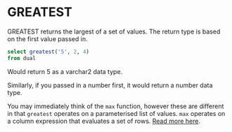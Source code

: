 # GREATEST

GREATEST returns the largest of a set of values. The return type is based on the first value passed in.

```sql
select greatest('5', 2, 4)
from dual
```

Would return 5 as a varchar2 data type.

Similarly, if you passed in a number first, it would return a number data type.

You may immediately think of the `max` function, however these are different in that `greatest` operates on a parameterised list of values. `max` operates on a column expression that evaluates a set of rows. [Read more here](MAX.md).
